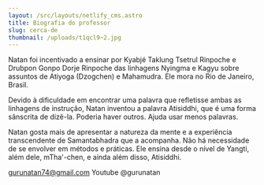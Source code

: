 ```yaml
---
layout: /src/layouts/netlify_cms.astro
title: Biografia do professor
slug: cerca-de
thumbnail: /uploads/t1qcl9~2.jpg
---
```

Natan foi incentivado a ensinar por Kyabjé Taklung Tsetrul Rinpoche e Drubpon Gonpo Dorje Rinpoche das linhagens Nyingma e Kagyu sobre assuntos de Atiyoga (Dzogchen) e Mahamudra. Ele mora no Rio de Janeiro, Brasil.

Devido à dificuldade em encontrar uma palavra que refletisse ambas as linhagens de instrução, Natan inventou a palavra Atisiddhi, que é uma forma sânscrita de dizê-la. Poderia haver outros. Ajuda usar menos palavras.

Natan gosta mais de apresentar a natureza da mente e a experiência transcendente de Samantabhadra que a acompanha. Não há necessidade de se envolver em métodos e práticas. Ele ensina desde o nível de Yangti, além dele, mTha'-chen, e ainda além disso, Atisiddhi.

<gurunatan74@gmail.com>
Youtube @gurunatan